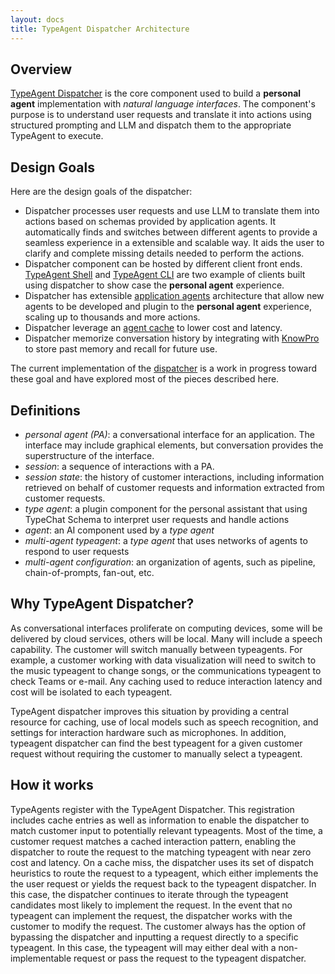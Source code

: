 ```yaml
---
layout: docs
title: TypeAgent Dispatcher Architecture
---
```


## Overview

[TypeAgent Dispatcher](../../../ts/packages/dispatcher) is the core component used to build a **personal agent** implementation with _natural language interfaces_. The component's purpose is to understand user requests and translate it into actions using structured prompting and LLM and dispatch them to the appropriate TypeAgent to execute.

## Design Goals

Here are the design goals of the dispatcher:

- Dispatcher processes user requests and use LLM to translate them into actions based on schemas provided by application agents. It automatically finds and switches between different agents to provide a seamless experience in a extensible and scalable way. It aids the user to clarify and complete missing details needed to perform the actions.
- Dispatcher component can be hosted by different client front ends. [TypeAgent Shell](../../../ts/packages/shell) and [TypeAgent CLI](../../../ts/packages/cli) are two example of clients built using dispatcher to show case the **personal agent** experience.
- Dispatcher has extensible [application agents](../../../ts/packages/agentSdk/README.md) architecture that allow new agents to be developed and plugin to the **personal agent** experience, scaling up to thousands and more actions.
- Dispatcher leverage an [agent cache](../../../ts/packages/cache/README.md) to lower cost and latency.
- Dispatcher memorize conversation history by integrating with [KnowPro](../../../ts/packages/knowPro) to store past memory and recall for future use.

The current implementation of the [dispatcher](../../../ts/packages/dispatcher) is a work in progress toward these goal and have explored most of the pieces described here.

## Definitions

- _personal agent (PA)_: a conversational interface for an application. The interface may include graphical elements, but conversation provides the superstructure of the interface.
- _session_: a sequence of interactions with a PA.
- _session state_: the history of customer interactions, including information retrieved on behalf of customer requests and information extracted from customer requests.
- _type agent_: a plugin component for the personal assistant that using TypeChat Schema to interpret user requests and handle actions
- _agent_: an AI component used by a _type agent_
- _multi-agent typeagent_: a _type agent_ that uses networks of agents to respond to user requests
- _multi-agent configuration_: an organization of agents, such as pipeline, chain-of-prompts, fan-out, etc.

## Why TypeAgent Dispatcher?

As conversational interfaces proliferate on computing devices, some will be delivered by cloud services, others will be local. Many will include a speech capability. The customer will switch manually between typeagents. For example, a customer working with data visualization will need to switch to the music typeagent to change songs, or the communications typeagent to check Teams or e-mail. Any caching used to reduce interaction latency and cost will be isolated to each typeagent.

TypeAgent dispatcher improves this situation by providing a central resource for caching, use of local models such as speech recognition, and settings for interaction hardware such as microphones. In addition, typeagent dispatcher can find the best typeagent for a given customer request without requiring the customer to manually select a typeagent.

## How it works

TypeAgents register with the TypeAgent Dispatcher. This registration includes cache entries as well as information to enable the dispatcher to match customer input to potentially relevant typeagents. Most of the time, a customer request matches a cached interaction pattern, enabling the dispatcher to route the request to the matching typeagent with near zero cost and latency. On a cache miss, the dispatcher uses its set of dispatch heuristics to route the request to a typeagent, which either implements the the user request or yields the request back to the typeagent dispatcher. In this case, the dispatcher continues to iterate through the typeagent candidates most likely to implement the request. In the event that no typeagent can implement the request, the dispatcher works with the customer to modify the request. The customer always has the option of bypassing the dispatcher and inputting a request directly to a specific typeagent. In this case, the typeagent will may either deal with a non-implementable request or pass the request to the typeagent dispatcher.
